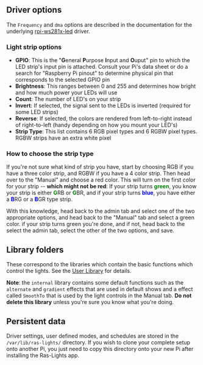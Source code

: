 ## Driver options

The `Frequency` and `dma` options are described in the documentation for the
underlying
[rpi-ws281x-led](https://github.com/dsyomichev/rpi-ws281x-led#driver-configuration)
driver.

### Light strip options

-   **GPIO**: This is the "**G**eneral **P**urpose **I**nput and **O**uput" pin
    to which the LED strip's input pin is attached.  Consult your Pi's data
    sheet or do a search for "Raspberry Pi pinout" to determine physical pin
    that corresponds to the selected GPIO pin
-   **Brightness**: This ranges between 0 and 255 and determines how bright and
    how much power your LEDs will use
-   **Count**: The number of LED's on your strip
-   **Invert**: If selected, the signal sent to the LEDs is inverted (required
    for some LED strips)
-   **Reverse**: If selected, the colors are rendered from left-to-right instead of
    right-to-left (handy depending on how you mount your LED's)
-   **Strip Type**: This list contains 6 RGB pixel types and 6 RGBW pixel types.
    RGBW strips have an extra white pixel

### How to choose the strip type

If you're not sure what kind of strip you have, start by choosing RGB if you
have a three color strip, and RGBW if you have a 4 color strip. Then head
over to the "Manual" and choose a red color. This will turn on the first
color for your strip -- **which might not be red**: If your strip turns
<strong><span style="color: green;">green</span></strong>, you know your strip
is either <strong><span style="color: green;">G</span></strong>RB or
<strong><span style="color: green;">G</span></strong>BR, and if your strip turns
<strong><span style="color: blue;">blue</span></strong>, you have either a
<strong><span style="color: blue;">B</span></strong>RG or a <strong><span
style="color: blue;">B</span></strong>GR type strip.

With this knowledge, head back to the admin tab and select one of the
two appropriate options, and head back to the "Manual" tab and select a
green color. if your strip turns green you're done, and if not, head back to
the select the admin tab, select the other of the two options, and save.

## Library folders

These correspond to the libraries which contain the basic functions which
control the lights. See the [User Library](../user-library-overview) for
details.

**Note**: the `internal` library contains some default functions such as the
`alternate` and `gradient` effects that are used in default shows and a
effect called `SmoothTo` that is used by the light controls in the Manual tab.
**Do not delete this library** unless you're sure you know what you're doing.

## Persistent data

Driver settings, user defined modes, and schedules are stored in the
`/var/lib/ras-lights/` directory. If you wish to clone your complete setup
onto another Pi, you just need to copy this directory onto your new Pi after
installing the Ras-Lights app.
